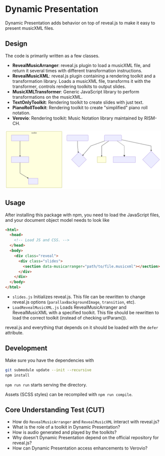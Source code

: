 # Dynamic Presentation

Dynamic Presentation adds behavior on top of reveal.js to
make it easy to present musicXML files.

## Design

The code is primarily written as a few classes.

- **RevealMusicArranger**: reveal.js plugin to load a musicXML file, and return it several times with different transformation instructions.
- **RevealMusicXML**: reveal.js plugin containing a rendering toolkit and a transformation library. Loads a musicXML file, transforms it with the transformer, controls rendering toolkits to output slides.
- **MusicXMLTransformer**: Generic JavaScript library to perform transformations on the musicXML.
- **TextOnlyToolkit**: Rendering toolkit to create slides with just text.
- **PianoRollToolkit**: Rendering toolkit to create "simplified" piano roll notation.
- **Verovio**: Rendering toolkit: Music Notation library maintained by RISM-CH.

![Diagram of Class Structure](docs/structure.svg)

## Usage

After installing this package with npm, you need to load the JavaScript files,
and your document object model needs to look like

```html
<html>
  <head>
    <!-- Load JS and CSS. -->
  </head>
  <body>
    <div class="reveal">
      <div class="slides">
        <section data-musicarranger="path/to/file.musicxml"></section>
      </div>
    </div>
  </body>
</html>
```

- `slides.js` Initializes reveal.js. This file can be rewritten to change reveal.js options
  (`parallaxBackgroundImage`, `transition`, etc).
- `LoadRevealMusicXML.js` Loads RevealMusicArranger and RevealMusicXML with a specified toolkit.
  This file should be rewritten to load the correct toolkit (instead of checking urlParam()).

reveal.js and everything that depends on it should be loaded with the `defer` attribute.

## Development

Make sure you have the dependencies with

```sh
git submodule update --init --recursive
npm install
```

`npm run run` starts serving the directory.

Assets (SCSS styles) can be recompiled with `npm run compile`.

## Core Understanding Test (CUT)

- How do `RevealMusicArranger` and `RevealMusicXML` interact with reveal.js?
- What is the role of a toolkit in Dynamic Presentation?
- How is audio generated and played by the toolkits?
- Why doesn't Dynamic Presentation depend on the official repository for reveal.js?
- How can Dynamic Presentation access enhancements to Verovio?
